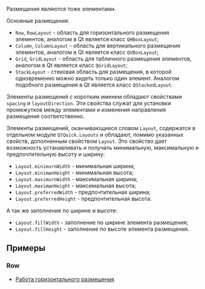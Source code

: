 Размещения являются тоже элементами.

Основные размещения:

- ```Row```, ```RowLayout``` - область для горизонтального размещения элементов, аналогом в Qt является класс ```QHBoxLayout```;
- ```Column```, ```ColumnLayout``` - область для вертикального размещения элементов, аналогом в Qt является класс ```QVBoxLayout```;
- ```Grid```, ```GridLayout``` - область для табличного размещения элементов, аналогом в Qt является класс ```QGridLayout```;
- ```StackLayout``` - стековая область для размещения, в которой одновременно можно видеть только один элемент. Аналогом подобного размещения в Qt является класс ```QStackedLayout```.

Элементы
размещений с коротким именем обладают свойствами ```spacing``` и ```layoutDirection```. Эти свойства
служат для установки промежутков между элементами и изменения направления размещения
соответственно.

Элементы размещений, оканчивающиеся словом ```Layout```, содержатся в отдельном модуле
```QtQuick.Layouts``` и обладают, помимо указанных свойств, дополненным свойством ```Layout```.
Это свойство дает возможность устанавливать и получать минимальную, максимальную и
предпочтительную высоту и ширину:

- ```Layout.minimurnWidth```   - минимальная ширина;
- ```Layout.minimшnНeight```   - минимальная высота;
- ```Layout.maximurnWidth```   - максимальная ширина;
- ```Layout.maximшnНeight```   - максимальная высота;
- ```Layout.preferredWidth```  - предпочтительная ширина;
- ```Layout.preferredHeight``` - предпочтительная высота.

А так же заполнение по ширине и высоте:

- ```Layout.fillWidth```  - заполнение по ширине элемента размещения;
- ```Layout.fillHeight``` - заполнение по высоте элемента размещения.

## Примеры

### Row

- [Работа горизонтального размещения](row-el)
